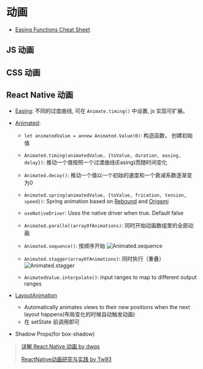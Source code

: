 # 动画

* [Easing Functions Cheat Sheet](http://easings.net/)

## JS 动画

## CSS 动画

## React Native 动画

* [Easing](https://github.com/facebook/react-native/blob/master/Libraries/Animated/src/Easing.js): 不同的过度曲线, 可在 `Animate.timing()` 中设置, js 实现可扩展。

* [Animated](http://facebook.github.io/react-native/docs/animated.html):
  * `let animatedValue = annew Animated.Value(0)`: 构造函数， 创建初始值
  * `Animated.timing(animatedValue, {toValue, duration, easing, delay})`: 推动一个值按照一个过渡曲线(Easing)而随时间变化
  * `Animated.decay()`: 推动一个值以一个初始的速度和一个衰减系数逐渐变为0
  * `Animated.spring(animatedValue, {toValue, frication, tension, speed})`: Spring animation based on [Rebound](http://facebook.github.io/rebound/) and [Origami](http://origami.design/)
  * `useNativeDriver`: Uses the native driver when true. Default false

  * `Animated.parallel(arrayOfAnimations)`: 同时开始动画数组里的全部动画
  * `Animated.sequence()`: 按顺序开始
  ![Animated.sequence](https://camo.githubusercontent.com/9b3b0b92845fadae9cbc6a063db6518d10a182bd/68747470733a2f2f63646e2d696d616765732d312e6d656469756d2e636f6d2f6d61782f313630302f312a4b514450566578673579767a73585a5f5267314767672e676966)
  * `Animated.stagger(arrayOfAnimations)`: 同时执行（重叠）
  ![Animated.stagger](https://cdn-images-1.medium.com/max/1600/1*JpcaEIiX4YKmOHJgvZlszg.gif)

  * `AnimatedValue.interpolate()`: input ranges to map to different output ranges

* [LayoutAnimation](http://facebook.github.io/react-native/docs/animations.html#layoutanimation-api)
  * Automatically animates views to their new positions when the next layout happens(布局变化的时候自动触发动画)
  * 在 setState 前调用即可

* Shadow Props(for box-shadow)

> [详解 React Native 动画 by dwqs](https://github.com/dwqs/blog/issues/41)
>
> [ReactNative动画研究与实践 by Tw93](https://zhuanlan.zhihu.com/p/21301314)